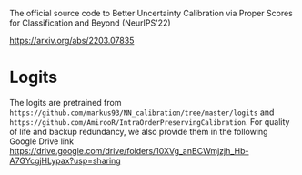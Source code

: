 The official source code to Better Uncertainty Calibration via Proper Scores for Classification and Beyond (NeurIPS'22)

https://arxiv.org/abs/2203.07835

# Logits

The logits are pretrained from `https://github.com/markus93/NN_calibration/tree/master/logits` and `https://github.com/AmirooR/IntraOrderPreservingCalibration`.
For quality of life and backup redundancy, we also provide them in the following Google Drive link https://drive.google.com/drive/folders/10XVg_anBCWmjzjh_Hb-A7GYcgjHLypax?usp=sharing

